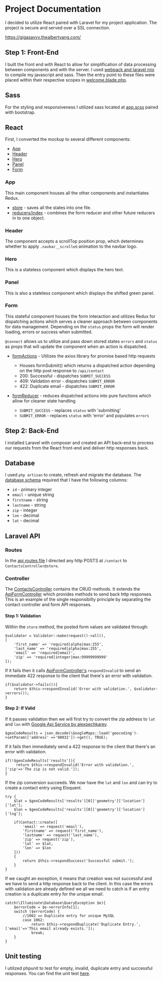 # Project Documentation
I decided to utilize React paired with Laravel for my project application. The project is secure and served over a SSL connection.

https://gigasavvy.thealbertyang.com/

## Step 1: Front-End
I built the front end with React to allow for simplification of data processing between components and with the server. I used [webpack and laravel mix](./webpack.mix.js) to compile my javascript and sass. Then the entry point to these files were placed within their respective scopes in [welcome.blade.php](./resources/views/welcome.blade.php).

## Sass
For the styling and responsiveness I utilized sass located at [app.scss](./resources/assets/sass/app.scss) paired with bootstrap.

## React 

First, I converted the mockup to several different components:

  + [App](./resources/assets/js/app.jsx) 
  + [Header](./resources/assets/js/components/HeaderComponent.jsx)
  + [Hero](./resources/assets/js/components/HeroComponent.jsx)
  + [Panel](./resources/assets/js/components/HeaderComponent.jsx)
  + [Form](./resources/assets/js/components/HeaderComponent.jsx)
  
### App
This main component houses all the other components and instantiates Redux.

- [store](./resources/assets/js/store.jsx) - saves all the states into one file. 
- [reducers/index](./resources/assets/js/reducers/index.jsx) - combines the form reducer and other future reducers in to one object.

### Header
The component accepts a scrollTop position prop, which determines whether to apply `.navbar__scrolled` animation to the navbar logo.

### Hero
This is a stateless component which displays the hero text.

### Panel
This is also a stateless component which displays the shifted green panel.

### Form
This stateful component houses the form interaction and utilizes Redux for dispatching actions which serves a cleaner approach between components for data management. Depending on the `status` props the form will render loading, errors or success when submitted. 

`@connect` allows us to utilize and pass down stored states `errors` and `status` as props that will update the component when an action is dispatched. 
- [formActions](./resources/assets/js/actions/formActions.jsx) - Utilizes the axios library for promise based http requests
  + Houses formSubmit() which returns a dispatched action depending on the http post response to `/api/contact`
  + 200: Successful - dispatches `SUBMIT_SUCCESS`
  + 409: Validation error - dispatches `SUBMIT_ERROR`
  + 422: Duplicate email - dispatches `SUBMIT_ERROR`
    
- [formReducer](./resources/assets/js/reducers/formReducer.jsx) - reduces dispatched actions into pure functions which allow for cleaner state handling
  + `SUBMIT_SUCCESS` - replaces `status` with 'submitting' 
  + `SUBMIT_ERROR` - replaces `status` with 'error' and populates `errors`


## Step 2: Back-End
I installed Laravel with composer and created an API back-end to process our requests from the React front-end and deliver http responses back. 

## Database
I used `php artisan` to create, refresh and migrate the database. The [database schema](./database/migrations/2017_09_14_000123_create_contact_table.php) required that I have the following columns: 
- `id` - primary integer
- `email` - unique string
- `firstname` - string
- `lastname` - string
- `zip` - integer
- `lon` - decimal
- `lat` - decimal

## Laravel API
### Routes
In the [api routes file](./routes/api.php) I directed any http POSTS at `/contact` to `ContactsController@store`.

### Controller
The [ContactsController](./app/Http/Controllers/ContactsController.php) contains the CRUD methods. It extends the [ApiFormController](./app/Http/Controllers/ApiFormController.php) which provides methods to send back http responses. This is an example of the single responsibilty principle by separating the contact controller and form API responses. 

#### Step 1: Validation

Within the `store` method, the posted form values are validated through:

```        
$validator = Validator::make(request()->all(),
[
    'first_name' => 'required|alpha|max:255',
    'last_name' => 'required|alpha|max:255',
    'email' => 'required|email',
    'zip' => 'required|integer|max:99999999999'
]);
```

If it fails then it calls [ApiFormController's](./app/Http/Controllers/ApiFormController.php) `respondInvalid` to send an immediate 422 response to the client that there's an error with validation.

```
if($validator->fails()){ 
    return $this->respondInvalid('Error with validation.', $validator->errors());
}
```

#### Step 2: If Valid

If it passes validation then we will first try to convert the zip address to `lat` and `lon` with [Google Api Service by alexpechkarev](https://github.com/alexpechkarev/google-maps).

```
$geoCodeResults = json_decode(\GoogleMaps::load('geocoding')->setParam(['address' =>'90032'])->get(), TRUE);
```

If it fails then immediately send a 422 response to the client that there's an error with validation.

```
if(!$geoCodeResults['results']){ 
     return $this->respondInvalid('Error with validation.', ['zip'=>'The zip is not valid.']); 
}
```

If the zip conversion succeeds. We now have the `lat` and `lon` and can try to create a contact entry using Eloquent.
```
try { 
    $lat = $geoCodeResults['results'][0]['geometry']['location']['lat'];
    $lon = $geoCodeResults['results'][0]['geometry']['location']['lng'];

    if(Contact::create([
        'email' => request('email'),
        'firstname' => request('first_name'),
        'lastname' => request('last_name'),
        'zip' => request('zip'),
        'lat' => $lat,
        'lon' => $lon
    ]))
    {
        return $this->respondSuccess('Successful submit.');
    }
}
```

If we caught an exception, it means that creation was not successful and we have to send a http response back to the client. In this case the errors with validation are already defined we all we need to catch is if an entry creation is a duplicate entry for the unique email.

```
catch(\Illuminate\Database\QueryException $e){
    $errorCode = $e->errorInfo[1];
    switch ($errorCode) {
        //1062 == Duplicate entry for unique MySQL
        case 1062: 
            return $this->respondDuplicate('Duplicate Entry.', ['email'=>'This email already exists.']); 
            break;
    }
}
```
## Unit testing
I utilized phpunit to test for empty, invalid, duplicate entry and successful responses. You can find the unit test [here](./tests/Unit/ExampleTest.php).
